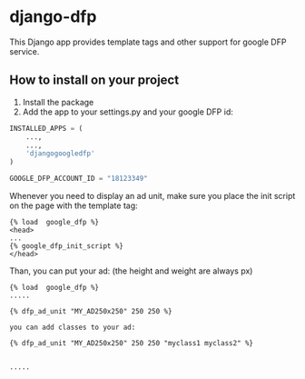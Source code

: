 django-dfp
==========

This Django app provides template tags and other support for google DFP service.

How to install on your project
-------------------------------

1. Install the package
2. Add the app to your settings.py and your google DFP id:

```python
INSTALLED_APPS = (
    ...,
    ...,
    'djangogoogledfp'
)

GOOGLE_DFP_ACCOUNT_ID = "18123349"


```



Whenever you need to display an ad unit, make sure you place the init script on the page with the template tag:

```django
{% load  google_dfp %}
<head>
...
{% google_dfp_init_script %}
</head>
```

Than, you can put your ad:
(the height and weight are always px)

```django
{% load  google_dfp %}
.....

{% dfp_ad_unit "MY_AD250x250" 250 250 %}

you can add classes to your ad:

{% dfp_ad_unit "MY_AD250x250" 250 250 "myclass1 myclass2" %}


.....
```

